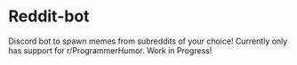 # Reddit-bot
Discord bot to spawn memes from subreddits of your choice! Currently only has support for r/ProgrammerHumor. Work in Progress!
